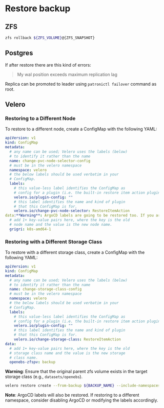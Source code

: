 # Restore backup

## ZFS

```bash
zfs rollback ${ZFS_VOLUME}@{ZFS_SNAPSHOT}
```

## Postgres

If after restore there are this kind of errors:

> My wal position exceeds maximum replication lag

Replica can be promoted to leader using `patronictl failover` command as root.

## Velero

### Restoring to a Different Node

To restore to a different node, create a ConfigMap with the following YAML:

```yaml
apiVersion: v1
kind: ConfigMap
metadata:
  # any name can be used; Velero uses the labels (below)
  # to identify it rather than the name
  name: change-pvc-node-selector-config
  # must be in the velero namespace
  namespace: velero
  # the below labels should be used verbatim in your
  # ConfigMap.
  labels:
    # this value-less label identifies the ConfigMap as
    # config for a plugin (i.e. the built-in restore item action plugin)
    velero.io/plugin-config: ""
    # this label identifies the name and kind of plugin
    # that this ConfigMap is for.
    velero.io/change-pvc-node-selector: RestoreItemAction
data:**Warning**: ArgoCD labels are going to be restored too. If you are doing the restore into other namespace as in the example, disable ArgoCD or modify the labels.
  # add 1+ key-value pairs here, where the key is the old
  # node name and the value is the new node name.
  grigri: k8s-amd64-1
```

### Restoring with a Different Storage Class

To restore with a different storage class, create a ConfigMap with the following YAML:

```yaml
apiVersion: v1
kind: ConfigMap
metadata:
  # any name can be used; Velero uses the labels (below)
  # to identify it rather than the name
  name: change-storage-class-config
  # must be in the velero namespace
  namespace: velero
  # the below labels should be used verbatim in your
  # ConfigMap.
  labels:
    # this value-less label identifies the ConfigMap as
    # config for a plugin (i.e. the built-in restore item action plugin)
    velero.io/plugin-config: ""
    # this label identifies the name and kind of plugin
    # that this ConfigMap is for.
    velero.io/change-storage-class: RestoreItemAction
data:
  # add 1+ key-value pairs here, where the key is the old
  # storage class name and the value is the new storage
  # class name.
  openebs-zfspv: backup
```

**Warning**: Ensure that the original parent zfs volume exists in the target storage class (e.g., `datasets/openebs`).

```bash
velero restore create --from-backup ${BACKUP_NAME} --include-namespaces ${NAMESPACE} --restore-volumes=true --namespace-mappings ${NAMESPACE}:${TARGET_NAMESPACE}
```

**Note**: ArgoCD labels will also be restored. If restoring to a different namespace, consider disabling ArgoCD or modifying the labels accordingly.
